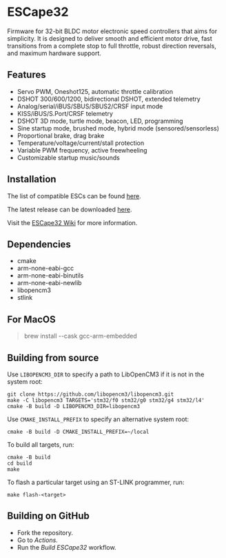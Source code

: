 ESCape32
========

Firmware for 32-bit BLDC motor electronic speed controllers that aims for simplicity. It is designed to deliver smooth and efficient motor drive, fast transitions from a complete stop to full throttle, robust direction reversals, and maximum hardware support.


Features
--------

+ Servo PWM, Oneshot125, automatic throttle calibration
+ DSHOT 300/600/1200, bidirectional DSHOT, extended telemetry
+ Analog/serial/iBUS/SBUS/SBUS2/CRSF input mode
+ KISS/iBUS/S.Port/CRSF telemetry
+ DSHOT 3D mode, turtle mode, beacon, LED, programming
+ Sine startup mode, brushed mode, hybrid mode (sensored/sensorless)
+ Proportional brake, drag brake
+ Temperature/voltage/current/stall protection
+ Variable PWM frequency, active freewheeling
+ Customizable startup music/sounds


Installation
------------

The list of compatible ESCs can be found [here](https://github.com/neoxic/ESCape32/wiki/Targets).

The latest release can be downloaded [here](https://github.com/neoxic/ESCape32/releases).

Visit the [ESCape32 Wiki](https://github.com/neoxic/ESCape32/wiki) for more information.


Dependencies
------------

+ cmake
+ arm-none-eabi-gcc
+ arm-none-eabi-binutils
+ arm-none-eabi-newlib
+ libopencm3
+ stlink

For MacOS
---------

> brew install --cask gcc-arm-embedded

Building from source
--------------------

Use `LIBOPENCM3_DIR` to specify a path to LibOpenCM3 if it is not in the system root:

```
git clone https://github.com/libopencm3/libopencm3.git
make -C libopencm3 TARGETS='stm32/f0 stm32/g0 stm32/g4 stm32/l4'
cmake -B build -D LIBOPENCM3_DIR=libopencm3
```

Use `CMAKE_INSTALL_PREFIX` to specify an alternative system root:

```
cmake -B build -D CMAKE_INSTALL_PREFIX=~/local
```

To build all targets, run:

```
cmake -B build
cd build
make
```

To flash a particular target using an ST-LINK programmer, run:

```
make flash-<target>
```


Building on GitHub
------------------

+ Fork the repository.
+ Go to _Actions_.
+ Run the _Build ESCape32_ workflow.
